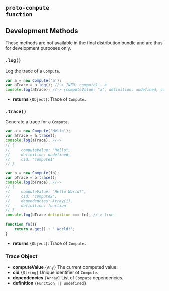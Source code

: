 ## <code>__proto-compute__ function</code>

## Development Methods
These methods are not available in the final distribution bundle and are thus for development purposes only.

### `.log()`
Log the trace of a `Compute`.

```js
var a = new Compute('a');
var aTrace = a.log(); //-> INFO: compute1 - a
console.log(aTrace); //-> {computeValue: "a", definition: undefined, cid: "compute1"}
```

- __returns__ `{Object}`: Trace of `Compute`.

### `.trace()`
Generate a trace for a `Compute`.

```js
var a = new Compute('Hello');
var aTrace = a.trace();
console.log(aTrace); //->
// {
//     computeValue: "Hello",
//     definition: undefined,
//     cid: "compute1"
// }

var b = new Compute(fn);
var bTrace = b.trace();
console.log(bTrace); //->
// {
//     computeValue: "Hello World!",
//     cid: "compute2",
//     dependencies: Array(1),
//     definition: function
// }
console.log(bTrace.definition === fn); //-> true

function fn(){
    return a.get() + ' World!';
}
```

- __returns__ `{Object}`: Trace of `Compute`.

### Trace Object
- __computeValue__ `{Any}` The current computed value.
- __cid__ `{String}` Unique identifier of `Compute`.
- __dependencies__ `{Array}` List of `Compute` dependencies.
- __definition__ `{Function || undefined}`